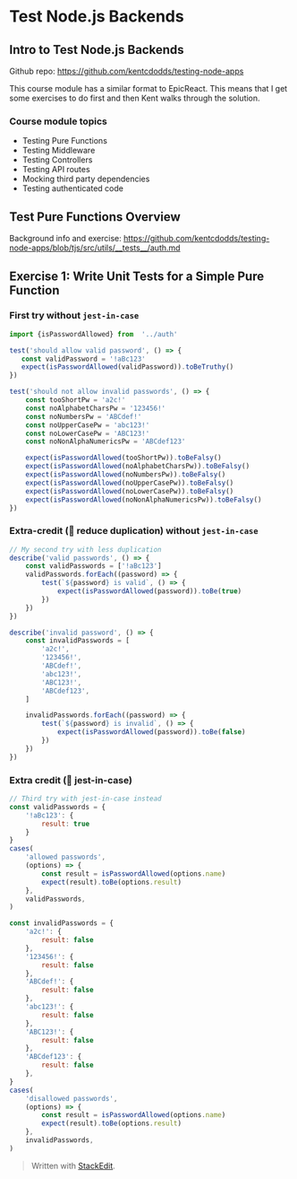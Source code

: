 # Test Node.js Backends

## Intro to Test Node.js Backends
Github repo: https://github.com/kentcdodds/testing-node-apps

This course module has a similar format to EpicReact. This means that I get some exercises to do first and then Kent walks through the solution.

### Course module topics
-   Testing Pure Functions
-   Testing Middleware
-   Testing Controllers
-   Testing API routes
-   Mocking third party dependencies
-   Testing authenticated code

## Test Pure Functions Overview

Background info and exercise: https://github.com/kentcdodds/testing-node-apps/blob/tjs/src/utils/__tests__/auth.md

## Exercise 1: Write Unit Tests for a Simple Pure Function

### First  try without `jest-in-case`

```js
import {isPasswordAllowed} from  '../auth'

test('should allow valid password', () => {
   const validPassword = '!aBc123'
   expect(isPasswordAllowed(validPassword)).toBeTruthy()
})

test('should not allow invalid passwords', () => {
    const tooShortPw = 'a2c!'
    const noAlphabetCharsPw = '123456!'
    const noNumbersPw = 'ABCdef!'
    const noUpperCasePw = 'abc123!'
    const noLowerCasePw = 'ABC123!'
    const noNonAlphaNumericsPw = 'ABCdef123'

    expect(isPasswordAllowed(tooShortPw)).toBeFalsy()
    expect(isPasswordAllowed(noAlphabetCharsPw)).toBeFalsy()
    expect(isPasswordAllowed(noNumbersPw)).toBeFalsy()
    expect(isPasswordAllowed(noUpperCasePw)).toBeFalsy()
    expect(isPasswordAllowed(noLowerCasePw)).toBeFalsy()
    expect(isPasswordAllowed(noNonAlphaNumericsPw)).toBeFalsy()
})
```

### Extra-credit (💯  reduce duplication) without `jest-in-case`
```js
// My second try with less duplication
describe('valid passwords', () => {
    const validPasswords = ['!aBc123']
    validPasswords.forEach((password) => {
        test(`${password} is valid`, () => {
            expect(isPasswordAllowed(password)).toBe(true)
        })
    })
})

describe('invalid password', () => {
    const invalidPasswords = [
        'a2c!',
        '123456!',
        'ABCdef!',
        'abc123!',
        'ABC123!',
        'ABCdef123',
    ]

    invalidPasswords.forEach((password) => {
        test(`${password} is invalid`, () => {
            expect(isPasswordAllowed(password)).toBe(false)
        })
    })
})
```

### Extra credit (💯  jest-in-case)

```js
// Third try with jest-in-case instead
const validPasswords = {
    '!aBc123': {
        result: true
    }
}
cases(
    'allowed passwords',
    (options) => {
        const result = isPasswordAllowed(options.name)
        expect(result).toBe(options.result)
    },
    validPasswords,
)

const invalidPasswords = {
    'a2c!': {
        result: false
    },
    '123456!': {
        result: false
    },
    'ABCdef!': {
        result: false
    },
    'abc123!': {
        result: false
    },
    'ABC123!': {
        result: false
    },
    'ABCdef123': {
        result: false
    },
}
cases(
    'disallowed passwords',
    (options) => {
        const result = isPasswordAllowed(options.name)
        expect(result).toBe(options.result)
    },
    invalidPasswords,
)
```

> Written with [StackEdit](https://stackedit.io/).
<!--stackedit_data:
eyJoaXN0b3J5IjpbLTU2OTc5OTA5NCwyMDIwNDIzOTU0LC0xNT
I3NTI1NjgxLDg2MTQzNDEwNSwxOTczNTA3NjAwLC0xMzEwMjg0
OV19
-->